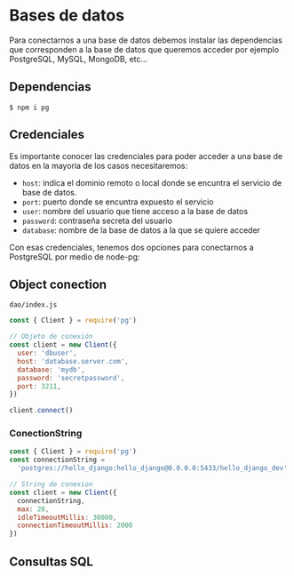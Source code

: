 # Bases de datos

Para conectarnos a una base de datos debemos instalar las dependencias que corresponden a la base de datos que queremos acceder por ejemplo PostgreSQL, MySQL, MongoDB, etc...

## Dependencias

    $ npm i pg

## Credenciales

Es importante conocer las credenciales para poder acceder a una base de datos en la mayoria de los casos necesitaremos:

- `host`: indica el dominio remoto o local donde se encuntra el servicio de base de datos.
- `port`: puerto donde se encuntra expuesto el servicio
- `user`: nombre del usuario que tiene acceso a la base de datos
- `password`: contraseña secreta del usuario
- `database`: nombre de la base de datos a la que se quiere acceder

Con esas credenciales, tenemos dos opciones para conectarnos a PostgreSQL por medio de node-pg:

## Object conection

`dao/index.js`
```js
const { Client } = require('pg')

// Objeto de conexión
const client = new Client({
  user: 'dbuser',
  host: 'database.server.com',
  database: 'mydb',
  password: 'secretpassword',
  port: 3211,
})

client.connect()
```

### ConectionString

```js
const { Client } = require('pg')
const connectionString =
  'postgres://hello_django:hello_django@0.0.0.0:5433/hello_django_dev'

// String de conexion
const client = new Client({
  connectionString,
  max: 20,
  idleTimeoutMillis: 30000,
  connectionTimeoutMillis: 2000
})

```

## Consultas SQL